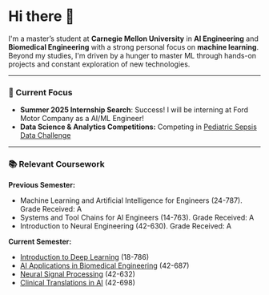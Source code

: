 # Hi there 🌱

I'm a master’s student at **Carnegie Mellon University** in **AI Engineering** and **Biomedical Engineering** with a strong personal focus on **machine learning**. Beyond my studies, I'm driven by a hunger to master ML through hands-on projects and constant exploration of new technologies.

---

### 🌟 Current Focus
- **Summer 2025 Internship Search**: Success! I will be interning at Ford Motor Company as a AI/ML Engineer!
- **Data Science & Analytics Competitions:** Competing in [Pediatric Sepsis Data Challenge](https://sepsis.ubc.ca/research/current-research-projects/pediatric-sepsis-data-challenge)
---

### 📚 Relevant Coursework

**Previous Semester:**
- Machine Learning and Artificial Intelligence for Engineers (24-787). Grade Received: A
- Systems and Tool Chains for AI Engineers (14-763). Grade Received: A
- Introduction to Neural Engineering (42-630). Grade Received: A

**Current Semester:**
- [Introduction to Deep Learning](https://18-786.github.io/) (18-786)
- [AI Applications in Biomedical Engineering](http://coursecatalog.web.cmu.edu/schools-colleges/collegeofengineering/departmentofbiomedicalengineering/courses/) (42-687)
- [Neural Signal Processing](https://github.com/CMU-HKN/CMU-ECE-CS-Guide/blob/master/electives/18698.md?utm_source=perplexity) (42-632)
- [Clinical Translations in AI](https://github.com/user-attachments/assets/a760a0dd-aece-4850-b17a-3cf0c38dd5d3) (42-698)

